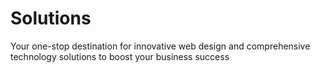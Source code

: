 # Solutions
Your one-stop destination for innovative web design and comprehensive technology solutions to boost your business success
